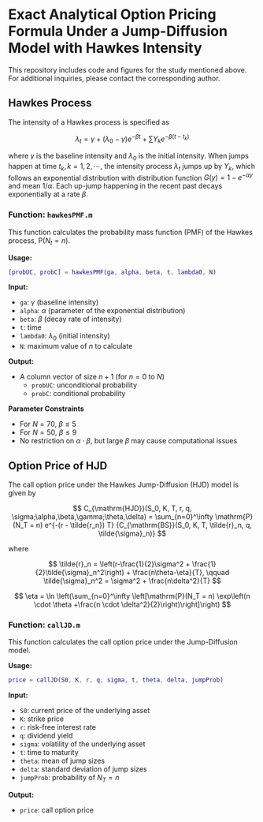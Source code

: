 # Exact Analytical Option Pricing Formula Under a Jump-Diffusion Model with Hawkes Intensity
This repository includes code and figures for the study mentioned above. For additional inquiries, please contact the corresponding author.
## Hawkes Process

The intensity of a Hawkes process is specified as

$$
\lambda_t = \gamma + (\lambda_0-\gamma)e^{-\beta t} + \sum Y_k e^{-\beta(t-t_k)}
$$


where $\gamma$ is the baseline intensity and $\lambda_0$ is the initial intensity. When jumps happen at time $t_k, k = 1,2,\cdots$, the intensity process $\lambda_t$ jumps up by $Y_k$, which follows an exponential distribution with distribution function $G(y) = 1-e^{-\alpha y}$ and mean $1/\alpha$. Each up-jump happening in the recent past decays exponentially at a rate $\beta$.

### Function: `hawkesPMF.m`

This function calculates the probability mass function (PMF) of the Hawkes process, $\mathrm{P}(N_t = n)$.

**Usage:**

```matlab
[probUC, probC] = hawkesPMF(ga, alpha, beta, t, lambda0, N)
```

**Input:**
- `ga`: $\gamma$ (baseline intensity)
- `alpha`: $\alpha$ (parameter of the exponential distribution)
- `beta`: $\beta$ (decay rate of intensity)
- `t`: time
- `lambda0`: $\lambda_0$ (initial intensity)
- `N`: maximum value of $n$ to calculate

**Output:**
- A column vector of size $n+1$ (for $n = 0$ to $N$)
  - `probUC`: unconditional probability
  - `probC`: conditional probability
 
**Parameter Constraints**
- For $N = 70$, $\beta \leq 5$
- For $N = 50$, $\beta \leq 9$
- No restriction on $\alpha \cdot \beta$, but large $\beta$ may cause computational issues

## Option Price of HJD

The call option price under the Hawkes Jump-Diffusion (HJD) model is given by

$$
C_{\mathrm{HJD}}(S_0, K, T, r, q, \sigma;\alpha,\beta,\gamma;\theta,\delta) = \sum_{n=0}^\infty \mathrm{P} (N_T = n) e^{-(r - \tilde{r_n}) T} {C_{\mathrm{BS}}(S_0, K, T, \tilde{r}_n, q, \tilde{\sigma}_n)}
$$

where

$$
\tilde{r}_n = \left(r-\frac{1}{2}\sigma^2 + \frac{1}{2}\tilde{\sigma}_n^2\right) + \frac{n\theta-\eta}{T}, \qquad \tilde{\sigma}_n^2 = \sigma^2 + \frac{n\delta^2}{T}
$$

$$
\eta = \ln \left(\sum_{n=0}^\infty \left[\mathrm{P}(N_T = n) \exp\left(n \cdot \theta +\frac{n \cdot \delta^2}{2}\right)\right]\right)
$$

### Function: `callJD.m`

This function calculates the call option price under the Jump-Diffusion model.

**Usage:**

```matlab
price = callJD(S0, K, r, q, sigma, t, theta, delta, jumpProb)
```

**Input:**
- `S0`: current price of the underlying asset
- `K`: strike price
- `r`: risk-free interest rate
- `q`: dividend yield
- `sigma`: volatility of the underlying asset
- `t`: time to maturity
- `theta`: mean of jump sizes
- `delta`: standard deviation of jump sizes
- `jumpProb`: probability of $N_T = n$

**Output:**
- `price`: call option price
